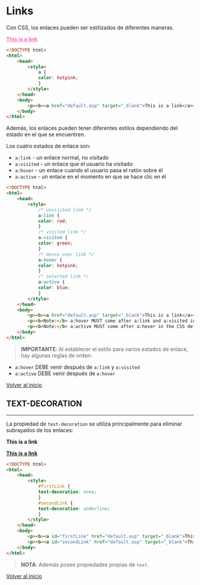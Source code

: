 # Links

Con CSS, los enlaces pueden ser estilizados de diferentes maneras.

<p><b><a href="default.asp" target="_blank" style="color: hotpink;">This is a link</a></b></p>

```html
<!DOCTYPE html>
<html>
    <head>
        <style>
            a {
            color: hotpink;
            }
        </style>
    </head>
    <body>
        <p><b><a href="default.asp" target="_blank">This is a link</a></b></p>
    </body>
</html>
```

Además, los enlaces pueden tener diferentes estilos dependiendo del estado en el que se encuentren.

Los cuatro estados de enlace son:
* `a:link` - un enlace normal, no visitado
* `a:visited` - un enlace que el usuario ha visitado
* `a:hover` - un enlace cuando el usuario pasa el ratón sobre él
* `a:active` - un enlace en el momento en que se hace clic en él

```html
<!DOCTYPE html>
<html>
    <head>
        <style>
            /* unvisited link */
            a:link {
            color: red;
            }
            /* visited link */
            a:visited {
            color: green;
            }
            /* mouse over link */
            a:hover {
            color: hotpink;
            }
            /* selected link */
            a:active {
            color: blue;
            }
        </style>
    </head>
    <body>
        <p><b><a href="default.asp" target="_blank">This is a link</a></b></p>
        <p><b>Note:</b> a:hover MUST come after a:link and a:visited in the CSS definition in order to be effective.</p>
        <p><b>Note:</b> a:active MUST come after a:hover in the CSS definition in order to be effective.</p>
    </body>
</html>
```

> **IMPORTANTE**: Al establecer el estilo para varios estados de enlace, hay algunas reglas de orden:
* `a:hover` DEBE venir después de `a:link` y `a:visited`
* `a:active` DEBE venir después de `a:hover`

[Volver al inicio](#-Links)

## TEXT-DECORATION

---------------------------------------------------------------------------

La propiedad de `text-decoration` se utiliza principalmente para eliminar subrayados de los enlaces:

<p><b><a id="firstLink" style="text-decoration: none;" href="default.asp" target="_blank">This is a link</a></b></p>
<p><b><a id="secondLink" style="text-decoration: underline;" href="default.asp" target="_blank">This is a link</a></b></p>

```html
<!DOCTYPE html>
<html>
    <head>
        <style>
            #firstLink {
            text-decoration: none;
            }
            #secondLink {
            text-decoration: underline;
            }
        </style>
    </head>
    <body>
        <p><b><a id="firstLink" href="default.asp" target="_blank">This is a link</a></b></p>
        <p><b><a id="secondLink" href="default.asp" target="_blank">This is a link</a></b></p>
    </body>
</html>
```

> **NOTA**: Además posee propiedades propias de `text`.

[Volver al inicio](#-Textos)
